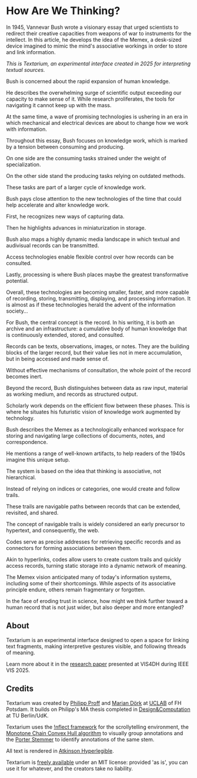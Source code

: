 # How Are We Thinking?

[](txt/#bush&annotations=A($to_read_the_text(681,507,255,255,255),$you_can_scroll_left(638,476,255,255,255));A($to_read_our_reaction_essay(805,723,255,255,255),$scroll_on_the_right(855,690,255,255,255)))
In 1945, Vannevar Bush wrote a visionary essay that urged scientists to redirect their creative capacities from weapons of war to instruments for the intellect. In this article, he develops the idea of the Memex, a desk-sized device imagined to mimic the mind's associative workings in order to store and link information.

*This is Textarium, an experimental interface created in 2025 for interpreting textual sources.*


[](txt/#bush&annotations=!2_mountain_of_research(795,516,255,252,65))
Bush is concerned about the rapid expansion of human knowledge.


[](txt/#bush&annotations=difficulty(747,681,141,134,0);!0_mass(753,518,141,134,0);maze(684,883,141,134,0);catastrophe(721,331,141,134,0);mountain_of_research(715,82,255,252,65))
He describes the overwhelming surge of scientific output exceeding our capacity to make sense of it. While research proliferates, the tools for navigating it cannot keep up with the mass.


[](txt/#bush&annotations=difficulty(587,388,141,134,0);mass(587,323,141,134,0);maze(565,449,141,134,0);catastrophe(606,262,141,134,0);mountain_of_research(635,73,255,251,0);signs_of_a_change(727,597,0,253,255);!1_powerful_instrumentalities(753,743,0,253,255))
At the same time, a wave of promising technologies is ushering in an era in which mechanical and electrical devices are about to change how we work with information.


[](txt/#bush&annotations=$KNOWLEDGE_WORK(753,577,255,255,255);signs_of_a_change(683,111,0,253,255);!0_powerful_instrumentalities(754,192,0,253,255))
Throughout this essay, Bush focuses on knowledge work, which is marked by a tension between consuming and producing.


[](txt/#bush&annotations=reviewing(659,480,0,200,0);grasping(653,564,0,200,0);!0_reading(656,648,0,200,0);$consuming_knowledge(657,393,255,255,255);$KEY_TASKS_OF(867,547,255,255,255);$KNOWLEDGE_WORK(865,610,255,255,255))
On one side are the consuming tasks strained under the weight of specialization.


[](txt/#bush&annotations=transmitting(858,521,0,200,0);publication(852,691,0,200,0);!0_writing(852,611,0,200,0);$producing_knowledge(856,449,255,255,255);$KEY_TASKS_OF(649,542,255,255,255);$KNOWLEDGE_WORK(643,616,255,255,255))
On the other side stand the producing tasks relying on outdated methods.


[](txt/#bush&annotations=writing(933,514,0,200,0);transmitting(913,440,0,200,0);!0_publication(930,596,0,200,0);reviewing(599,497,0,200,0);grasping(573,585,0,200,0);reading(585,670,0,200,0);$KEY_TASKS_OF(760,548,255,255,255);$KNOWLEDGE_WORK(762,646,255,255,255);typesetting(907,678,0,200,0);printing(864,753,0,200,0);distribution(782,818,0,200,0);correction(644,426,0,200,0);comment(842,379,0,200,0);interpreting(624,732,0,200,0);remember(725,375,0,200,0);talking(688,794,0,200,0))
These tasks are part of a larger cycle of knowledge work.



[](txt/#bush&annotations=signs_of_a_change(565,496,0,253,255);!1_powerful_instrumentalities(593,546,0,253,255);$EMERGING_TECHNOLOGIES(822,522,255,255,255))
Bush pays close attention to the new technologies of the time that could help accelerate and alter knowledge work.


<!-- capture -->
[](txt/#bush&annotations=A(typewriter(664,465,0,253,255),photocell(681,376,0,253,255),!0_camera(756,340,0,253,255),$capturing_data(770,494,255,255,255),photography(811,417,0,253,255));$EMERGING_TECHNOLOGIES(739,579,255,255,255))
First, he recognizes new ways of capturing data.


<!-- store -->
[](txt/#bush&annotations=A(typewriter(576,300,0,253,255),photocell(596,251,0,253,255),camera(656,204,0,253,255),$capturing_data(670,329,255,255,255),photography(679,286,0,253,255));A(wax_disks(789,637,0,253,255),$storage_technologies(842,797,255,255,255),!1_magnetic_wires(864,569,0,253,255),microfilm(748,717,0,253,255),film(861,672,0,253,255),microphotography(899,743,0,253,255));$EMERGING_TECHNOLOGIES(686,448,255,255,255))
Then he highlights advances in miniaturization in storage.


<!-- transmit -->
[](txt/#bush&annotations=A(typewriter(576,300,0,253,255),photocell(596,251,0,253,255),camera(656,204,0,253,255),$capturing_data(670,329,255,255,255),photography(679,286,0,253,255));A(wax_disks(849,389,0,253,255),$storage_technologies(894,522,255,255,255),magnetic_wires(901,337,0,253,255),microfilm(822,440,0,253,255),film(912,422,0,253,255),microphotography(891,475,0,253,255));A(telephone(719,728,0,253,255),!0_radio(631,670,0,253,255),television(819,671,0,253,255),$means_of_transmission(721,608,255,255,255),automatic_telephone_exchange(742,774,0,253,255),facsimile(741,852,0,253,255));$EMERGING_TECHNOLOGIES(615,483,255,255,255))
Bush also maps a highly dynamic media landscape in which textual and audivisual records can be transmitted.


<!-- access -->
[](txt/#bush&annotations=A(typewriter(576,300,0,253,255),photocell(596,251,0,253,255),camera(655,224,0,253,255),$capturing_data(670,329,255,255,255),photography(679,286,0,253,255));A(wax_disks(839,246,0,253,255),$storage_technologies(873,377,255,255,255),magnetic_wires(881,199,0,253,255),microfilm(829,285,0,253,255),film(899,276,0,253,255),microphotography(874,328,0,253,255));A(telephone(830,569,0,253,255),radio(782,534,0,253,255),television(870,529,0,253,255),$means_of_transmission(822,488,255,255,255),automatic_telephone_exchange(847,609,0,253,255),facsimile(837,654,0,253,255));A(!2_cathode_ray_tubes(680,861,0,253,255),$access(635,685,255,255,255),translucent_screens(709,774,0,253,255),keyboard(565,818,0,253,255),projection(589,743,0,253,255));$EMERGING_TECHNOLOGIES(609,503,255,255,255))
Access technologies enable flexible control over how records can be consulted.


<!-- process -->
[](txt/#bush&annotations=A(typewriter(576,300,0,253,255),photocell(596,251,0,253,255),camera(656,204,0,253,255),$capturing_data(670,329,255,255,255),photography(679,286,0,253,255));A(wax_disks(838,231,0,253,255),$storage_technologies(871,361,255,255,255),magnetic_wires(868,187,0,253,255),microfilm(810,276,0,253,255),film(878,269,0,253,255),microphotography(870,323,0,253,255));A(telephone(840,563,0,253,255),radio(770,533,0,253,255),television(880,523,0,253,255),$means_of_transmission(832,482,255,255,255),automatic_telephone_exchange(857,603,0,253,255),facsimile(847,648,0,253,255));A(cathode_ray_tubes(848,896,0,253,255),$access(802,769,255,255,255),translucent_screens(869,847,0,253,255),keyboard(737,874,0,253,255),projection(765,814,0,253,255));A(thermionic_tubes(579,657,0,253,255),$processing_systems(622,596,255,255,255),!0_relay_combinations(615,715,0,253,255),machine(633,769,0,253,255));$EMERGING_TECHNOLOGIES(595,481,255,255,255))
Lastly, processing is where Bush places maybe the greatest transformative potential.


[](txt/#bush&annotations=A(typewriter(558,374,0,253,255),photocell(578,325,0,253,255),camera(649,317,0,253,255),$capturing_data(652,403,255,255,255),photography(661,360,0,253,255));A(wax_disks(802,305,0,253,255),$storage_technologies(849,418,255,255,255),magnetic_wires(851,267,0,253,255),microfilm(780,346,0,253,255),film(866,344,0,253,255),microphotography(846,381,0,253,255));A(telephone(815,607,0,253,255),radio(758,574,0,253,255),television(863,577,0,253,255),$means_of_transmission(815,536,255,255,255),automatic_telephone_exchange(835,649,0,253,255),facsimile(820,684,0,253,255));A(cathode_ray_tubes(737,824,0,253,255),$access(688,739,255,255,255),translucent_screens(750,781,0,253,255),keyboard(627,824,0,253,255),projection(635,780,0,253,255));A(!0_thermionic_tubes(567,572,0,253,255),$processing_systems(607,534,255,255,255),relay_combinations(603,611,0,253,255),machine(614,650,0,253,255));$EMERGING_TECHNOLOGIES(667,473,255,255,255))
Overall, these technologies are becoming smaller, faster, and more capable of recording, storing, transmitting, displaying, and processing information. It is almost as if these technologies herald the advent of the information society…


For Bush, the central concept is the record. In his writing, it is both an archive and an infrastructure: a cumulative body of human knowledge that is continuously extended, stored, and consulted. 
[](txt/#bush&annotations=!2_record(750,485,0,109,143))


Records can be texts, observations, images, or notes. They are the building blocks of the larger record, but their value lies not in mere accumulation, but in being accessed and made sense of. 
[](txt/#bush&annotations=!7_record(750,554,0,109,143))

Without effective mechanisms of consultation, the whole point of the record becomes inert.


Beyond the record, Bush distinguishes between data as raw input, material as working medium, and records as structured output. 
[](txt/#bush&annotations=!16_record(739,416,0,109,143);data(686,649,0,109,143);material(792,548,0,109,143))

Scholarly work depends on the efficient flow between these phases. This is where he situates his futuristic vision of knowledge work augmented by technology.


[](txt/#bush&annotations=!1_MEMEX(750,520,255,64,255))
Bush describes the Memex as a technologically enhanced workspace for storing and navigating large collections of documents, notes, and correspondence.


[](txt/#bush&annotations=A(book(656,740,145,145,145),page(647,697,145,145,145),desk(666,620,145,145,145),levers(651,655,145,145,145),library(676,783,145,145,145),shelf(702,817,145,145,145),$legacy_hardware(758,709,255,255,255));!1_MEMEX(720,428,255,64,255))
He mentions a range of well-known artifacts, to help readers of the 1940s imagine this unique setup.


The system is based on the idea that thinking is associative, not hierarchical. 
[](txt/#bush&annotations=A(path(703,400,148,33,146),!2_association(703,450,148,33,146),trails(703,500,148,33,146));MEMEX(707,614,255,64,255))

Instead of relying on indices or categories, one would create and follow trails.


These trails are navigable paths between records that can be extended, revisited, and shared.
[](txt/#bush&annotations=A(path(714,376,148,33,146),association(688,418,148,33,146),$the_web_avant_la_link(795,464,255,255,255),!15_trails(659,465,148,33,146),linking(733,547,148,33,146),joining(682,508,148,33,146));MEMEX(750,690,255,64,255))

The concept of navigable trails is widely considered an early precursor to hypertext, and consequently, the web.


[](txt/#bush&annotations=A(path(818,391,148,33,146),association(856,440,148,33,146),$the_web_avant_la_link(765,489,255,255,255),trails(890,492,148,33,146),linking(806,584,148,33,146),joining(859,535,148,33,146));MEMEX(694,722,255,64,255);!9_code(585,498,148,33,146))
Codes serve as precise addresses for retrieving specific records and as connectors for forming associations between them.

Akin to hyperlinks, codes allow users to create custom trails and quickly access records, turning static storage into a dynamic network of meaning.


The Memex vision anticipated many of today's information systems, including some of their shortcomings. While aspects of its associative principle endure, others remain fragmentary or forgotten.
[](txt/#bush&annotations=A(path(694,905,148,33,146),association(574,905,148,33,146),$the_web_avant_la_link(629,868,255,255,255),trails(647,910,148,33,146),linking(707,949,148,33,146),joining(642,951,148,33,146),code(584,948,148,33,146));A(book(899,940,145,145,145),page(934,936,145,145,145),desk(864,909,145,145,145),levers(932,900,145,145,145),library(852,945,145,145,145),shelf(800,944,145,145,145),$legacy_hardware(850,876,255,255,255));A(typewriter(577,465,0,253,255),photocell(572,429,0,253,255),camera(630,436,0,253,255),$capturing_data(632,491,255,255,255),photography(655,464,0,253,255));A(wax_disks(808,435,0,253,255),$storage_technologies(855,500,255,255,255),magnetic_wires(896,430,0,253,255),microfilm(800,472,0,253,255),film(849,460,0,253,255),microphotography(928,467,0,253,255));A(telephone(906,648,0,253,255),radio(833,618,0,253,255),television(952,613,0,253,255),$means_of_transmission(890,580,255,255,255),automatic_telephone_exchange(906,647,0,253,255),facsimile(886,612,0,253,255));A(thermionic_tubes(582,614,0,253,255),$processing_systems(582,583,255,255,255),relay_combinations(582,650,0,253,255),machine(584,692,0,253,255));A(projection(725,650,0,253,255),$access(728,591,255,255,255),cathode_ray_tubes(723,629,0,253,255),translucent_screens(729,674,0,253,255));A(data(781,780,0,109,143),record(839,786,0,109,143),material(912,781,0,109,143),$CORE_CONCEPTS(690,776,255,255,255));A(remember(665,195,0,200,0),correction(608,208,0,200,0),comment(743,188,0,200,0),transmitting(822,190,0,200,0),writing(875,212,0,200,0),publication(906,243,0,200,0),typesetting(895,265,0,200,0),printing(867,301,0,200,0),distribution(824,326,0,200,0),talking(761,343,0,200,0),interpreting(705,330,0,200,0),reading(639,307,0,200,0),grasping(606,273,0,200,0),$KNOWLEDGE_WORK(749,271,255,255,255),$KEY_TASKS_OF(747,240,255,255,255),reviewing(581,237,0,200,0));!6_MEMEX(751,847,255,64,255);$EMERGING_TECHNOLOGIES(715,540,255,255,255);difficulty(658,113,141,134,0);mass(746,116,141,134,0);maze(592,88,141,134,0);catastrophe(839,93,141,134,0);mountain_of_research(723,58,255,252,65))


[](txt/#bush&annotations=A(numerous_items(668,370,255,251,0),millions_of_fine_thoughts(661,313,255,251,0),numerous_trails(742,415,255,251,0),$abundance(651,223,255,255,255),mountain_of_research(752,262,255,251,0));A(!3_mesh_of_associative_trails(782,792,0,199,252),intricate_web_of_trails(776,629,0,199,252),side_trail(710,683,0,199,252),side_excursions(769,730,0,199,252),$entanglement(771,573,255,255,255)))
In the face of eroding trust in science, how might we think further toward a human record that is not just wider, but also deeper and more entangled?


## About

[](txt/#bush&annotations=mountain_of_research(726,226,255,252,65);!0_scaffolding(730,759,255,251,0);skip_trail(726,521,255,251,0))
Textarium is an experimental interface designed to open a space for linking text fragments, making interpretive gestures visible, and following threads of meaning.

Learn more about it in the <a href="https://arxiv.org/abs/2509.13191">research paper</a> presented at VIS4DH during IEEE VIS 2025.


## Credits

[](txt/#bush&annotations=master(638,390,0,0,0);powerful_instrumentalities(706,627,0,0,0);!0_scientific_research(722,522,0,0,0))Textarium was created by <a href="https://philippproff.eu">Philipp Proff</a> and <a href="https://mariandoerk.de">Marian Dörk</a> at <a href="https://uclab.fh-potsdam.de">UCLAB</a> of FH Potsdam. It builds on Philipp's MA thesis completed in <a href="https://www.newpractice.net/study">Design&Computation</a> at TU Berlin/UdK.

Textarium uses the <a href="https://uclab.fh-potsdam.de/inflect/">!nflect framework</a> for the scrollytelling environment, the <a href="https://github.com/image-js/monotone-chain-convex-hull">Monotone Chain Convex Hull algorithm</a> to visually group annotations and the <a href="https://tartarus.org/martin/PorterStemmer/">Porter Stemmer</a> to identify annotations of the same stem.

All text is rendered in <a href="https://www.brailleinstitute.org/freefont/">Atkinson Hyperlegible</a>.

Textarium is <a href="https://github.com/elproffesore/textarium">freely available</a> under an MIT license: provided 'as is', you can use it for whatever, and the creators take no liability.